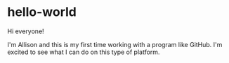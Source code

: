 # hello-world

Hi everyone! 

I'm Allison and this is my first time working with a program like GitHub. 
I'm excited to see what I can do on this type of platform. 
